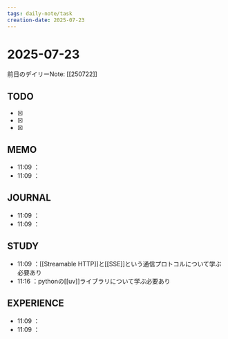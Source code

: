 ```yaml
---
tags: daily-note/task
creation-date: 2025-07-23
---
```


# 2025-07-23

 

前日のデイリーNote: [[250722]]
## TODO
- [x] 
- [x] 
- [x] 

## MEMO
- 11:09 ：
- 11:09 ：

## JOURNAL
- 11:09 ：
- 11:09 ：

## STUDY
- 11:09 ：[[Streamable HTTP]]と[[SSE]]という通信プロトコルについて学ぶ必要あり
- 11:16 ：pythonの[[uv]]ライブラリについて学ぶ必要あり

## EXPERIENCE
- 11:09 ：
- 11:09 ：